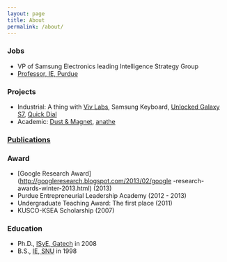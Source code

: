 ```yaml
---
layout: page
title: About
permalink: /about/
---
```


### Jobs

* VP of Samsung Electronics leading Intelligence Strategy Group
* [Professor, IE, Purdue](https://engineering.purdue.edu/IE/news/2015/professor-ji-soo-yi-promoted)

### Projects

* Industrial: A thing with [Viv Labs](http://viv.ai/), Samsung Keyboard, [Unlocked Galaxy S7](http://www.samsung.com/us/mobile/phones/galaxy-s/samsung-galaxy-s7--32gb---unlocked---black-onyx-sm-g930uzkaxaa/), [Quick Dial](https://news.samsung.com/global/quick-dial-the-easy-fast-way-to-make-a-phone-call)
* Academic: [Dust & Magnet](https://github.com/yijisoo/DnM/), [anathe](http://anathe.herokuapp.com/)

### [Publications](https://scholar.google.com/citations?user=LqWIQ8kAAAAJ)

### Award

* [Google Research Award](http://googleresearch.blogspot.com/2013/02/google -research-awards-winter-2013.html) (2013)
* Purdue Entrepreneurial Leadership Academy (2012 - 2013)
* Undergraduate Teaching Award: The first place (2011)
* KUSCO-KSEA Scholarship (2007)

### Education

* Ph.D., [ISyE, Gatech](https://www.isye.gatech.edu/) in 2008
* B.S., [IE, SNU](http://ie.snu.ac.kr/) in 1998